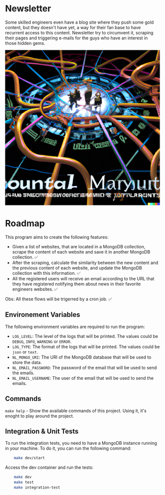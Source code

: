 # Newsletter

Some skilled engineers even have a blog site where they push some gold content, but they doesn't have yet, a way for their fan base to have recurrent access to this content. Newsletter try to circumvent it, scraping their pages and triggering e-mails for the guys who have an interest in those hidden gems.

![newsletter](./assets/newsletter.png)



# Roadmap

This program aims to create the following features:

- Given a list of websites, that are located in a MongoDB collection, scrape the content of each website and save it in another MongoDB collection. ✅
- After the scraping, calculate the similarity between the new content and the previous content of each website, and update the MongoDB collection
with this information. ✅
- All the registered users will receive an email according to the URL that they have registered notifying them about news in their favorite engineers websites. ✅

Obs: All these flows will be trigerred by a cron job. ✅


## Environement Variables

The following environment variables are required to run the program:

- `LOG_LEVEL`: The level of the logs that will be printed. The values could be `DEBUG`, `INFO`, `WARNING` or `ERROR`.
- `LOG_TYPE`: The format of the logs that will be printed. The values could be `json` or `text`.
- `NL_MONGO_URI`: The URI of the MongoDB database that will be used to store the data.
- `NL_EMAIL_PASSWORD`: The password of the email that will be used to send the emails.
- `NL_EMAIL_USERNAME`: The user of the email that will be used to send the emails.

## Commands

`make help` - Show the available commands of this project. Using it, it's enoght to play around the project.


## Integration & Unit Tests

To run the integration tests, you need to have a MongoDB instance running in your machine. To do it, you can run the following command:

```bash
    make dev/start
```

Access the dev container and run the tests:

```bash
    make dev
    make test 
    make integration-test
```


